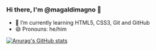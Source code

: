 ### Hi there, I'm @magaldimagno 👋
- 🌱 I’m currently learning HTML5, CSS3, Git and GitHub
- 😄 Pronouns: he/him


[![Anurag's GitHub stats](https://github-readme-stats.vercel.app/api?username=magaldimagno&show_icons=true&theme=midnight-purple)](https://github.com/anuraghazra/github-readme-stats)

<!--
**magaldimagno/magaldimagno** is a ✨ _special_ ✨ repository because its `README.md` (this file) appears on your GitHub profile.

Here are some ideas to get you started:

- 🔭 I’m currently working on ...
- 🌱 I’m currently learning ...
- 👯 I’m looking to collaborate on ...
- 🤔 I’m looking for help with ...
- 💬 Ask me about ...
- 📫 How to reach me: ...
- 😄 Pronouns: ...
- ⚡ Fun fact: ...
-->
